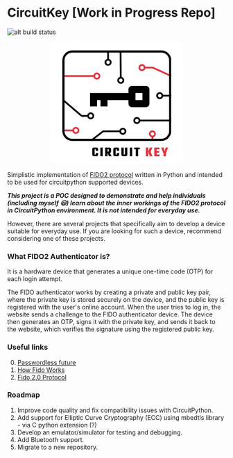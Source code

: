 # CircuitKey [Work in Progress Repo]
![alt build status](https://github.com/p610/circuitkey-wip/actions/workflows/python-app.yml/badge.svg)

<p align="center"><img src="logo.png" alt="logo"/></p>

Simplistic implementation of [FIDO2 protocol](https://fidoalliance.org/specs/fido-v2.0-ps-20190130/fido-client-to-authenticator-protocol-v2.0-ps-20190130.html) written in Python and intended to be used for circuitpython supported devices.

***This project is a POC designed to demonstrate and help individuals (including myself 😃) learn about the inner workings of the FIDO2 protocol in CircuitPython environment. It is not intended for everyday use.*** 

However, there are several projects that specifically aim to develop a device suitable for everyday use. If you are looking for such a device, recommend considering one of these projects.


### What FIDO2 Authenticator is?

It is a hardware device that generates a unique one-time code (OTP) for each login attempt.

The FIDO authenticator works by creating a private and public key pair, where the private key is stored securely on the device, and the public key is registered with the user's online account. When the user tries to log in, the website sends a challenge to the FIDO authenticator device. The device then generates an OTP, signs it with the private key, and sends it back to the website, which verifies the signature using the registered public key.

### Useful links

0. [Passwordless future](https://fidoalliance.org/apple-google-and-microsoft-commit-to-expanded-support-for-fido-standard-to-accelerate-availability-of-passwordless-sign-ins/)
1. [How Fido Works](https://fidoalliance.org/how-fido-works/)
2. [Fido 2.0 Protocol](https://fidoalliance.org/specs/fido-v2.0-ps-20190130/fido-client-to-authenticator-protocol-v2.0-ps-20190130.html)

### Roadmap

1. Improve code quality and fix compatibility issues with CircuitPython.
2. Add support for Elliptic Curve Cryptography (ECC) using mbedtls library - via C python extension (?)
3. Develop an emulator/simulator for testing and debugging.
4. Add Bluetooth support.
5. Migrate to a new repository.
